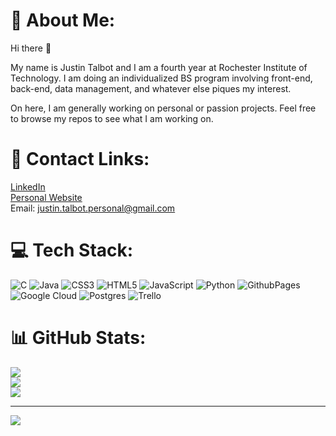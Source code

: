 # 💫 About Me:
 Hi there 👋 

 My name is Justin Talbot and I am a fourth year at Rochester Institute of Technology.
 I am doing an individualized BS program involving front-end, back-end, data management, and whatever else piques my interest.

 On here, I am generally working on personal or passion projects. Feel free to browse my repos to see what I am working on.

# 🔭 Contact Links:
[LinkedIn](https://www.linkedin.com/in/justin-talbot-55759b277/)  
[Personal Website](https://www.justin-talbot.com/)  
Email: justin.talbot.personal@gmail.com


# 💻 Tech Stack:
![C](https://img.shields.io/badge/c-%2300599C.svg?style=for-the-badge&logo=c&logoColor=white) ![Java](https://img.shields.io/badge/java-%23ED8B00.svg?style=for-the-badge&logo=openjdk&logoColor=white) ![CSS3](https://img.shields.io/badge/css3-%231572B6.svg?style=for-the-badge&logo=css3&logoColor=white) ![HTML5](https://img.shields.io/badge/html5-%23E34F26.svg?style=for-the-badge&logo=html5&logoColor=white) ![JavaScript](https://img.shields.io/badge/javascript-%23323330.svg?style=for-the-badge&logo=javascript&logoColor=%23F7DF1E) ![Python](https://img.shields.io/badge/python-3670A0?style=for-the-badge&logo=python&logoColor=ffdd54) ![GithubPages](https://img.shields.io/badge/github%20pages-121013?style=for-the-badge&logo=github&logoColor=white) ![Google Cloud](https://img.shields.io/badge/GoogleCloud-%234285F4.svg?style=for-the-badge&logo=google-cloud&logoColor=white) ![Postgres](https://img.shields.io/badge/postgres-%23316192.svg?style=for-the-badge&logo=postgresql&logoColor=white) ![Trello](https://img.shields.io/badge/Trello-%23026AA7.svg?style=for-the-badge&logo=Trello&logoColor=white)
# 📊 GitHub Stats:
![](https://github-readme-stats.vercel.app/api?username=Justins-Git&theme=highcontrast&hide_border=false&include_all_commits=true&count_private=true)<br/>
![](https://github-readme-streak-stats.herokuapp.com/?user=Justins-Git&theme=highcontrast&hide_border=false)<br/>
![](https://github-readme-stats.vercel.app/api/top-langs/?username=Justins-Git&theme=highcontrast&hide_border=false&include_all_commits=true&count_private=true&layout=compact)

---
[![](https://visitcount.itsvg.in/api?id=Justins-Git&icon=2&color=12)](https://visitcount.itsvg.in)

<!-- Proudly created with GPRM ( https://gprm.itsvg.in ) -->
